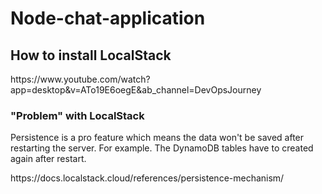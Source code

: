 # Node-chat-application

## How to install LocalStack
<p>https://www.youtube.com/watch?app=desktop&v=ATo19E6oegE&ab_channel=DevOpsJourney</p>

### "Problem" with LocalStack
<p>Persistence is a pro feature which means the data won't be saved after restarting the server. For example. The DynamoDB tables have to created again after restart.</p>
<p>https://docs.localstack.cloud/references/persistence-mechanism/</p>
